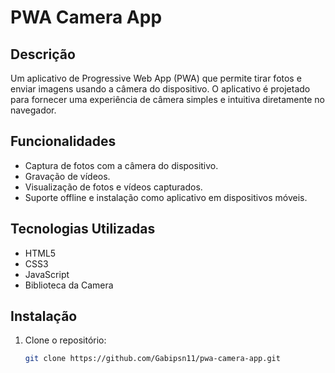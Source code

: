# PWA Camera App

## Descrição

Um aplicativo de Progressive Web App (PWA) que permite tirar fotos e enviar imagens usando a câmera do dispositivo. O aplicativo é projetado para fornecer uma experiência de câmera simples e intuitiva diretamente no navegador.

## Funcionalidades

- Captura de fotos com a câmera do dispositivo.
- Gravação de vídeos.
- Visualização de fotos e vídeos capturados.
- Suporte offline e instalação como aplicativo em dispositivos móveis.

## Tecnologias Utilizadas

- HTML5
- CSS3
- JavaScript
- Biblioteca da Camera

## Instalação

1. Clone o repositório:
   ```bash
   git clone https://github.com/Gabipsn11/pwa-camera-app.git
